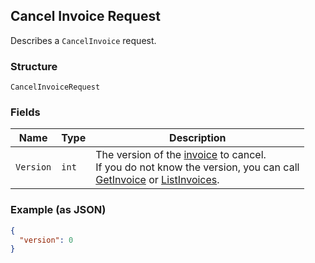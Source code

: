 ## Cancel Invoice Request

Describes a `CancelInvoice` request.

### Structure

`CancelInvoiceRequest`

### Fields

| Name | Type | Description |
|  --- | --- | --- |
| `Version` | `int` | The version of the [invoice](#type-invoice) to cancel.<br>If you do not know the version, you can call <br>[GetInvoice](#endpoint-Invoices-GetInvoice) or [ListInvoices](#endpoint-Invoices-ListInvoices). |

### Example (as JSON)

```json
{
  "version": 0
}
```

